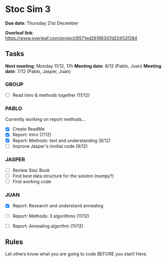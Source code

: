 # Stoc Sim 3

**Due date**:  Thursday 21st December

**Overleaf link**: https://www.overleaf.com/project/6571ed26196307d20452f284

## Tasks
**Next meeting**: Monday 11/12, 17h
**Meeting date**: 8/12 (Pablo, Juan)
**Meeting date**: 7/12 (Pablo, Jasper, Juan)

### GROUP
- [ ] Read intro & methods together (11/12)

### PABLO
Currently working on report methods...
- [X] Create ReadMe
- [X] Report: Intro (7/12)
- [X] Report: Methods: text and understanding (8/12)
- [ ] Improve Jasper's innitial code (9/12)

### JASPER
- [ ] Review Stoc Book
- [ ] Find best data structure for the soluton (numpy?)
- [ ] First working code

 ### JUAN
- [X] Report: Research and understand annealing 
- [ ] Report: Methods: 3 algorithms (11/12)
- [ ] Report: Annealing algorthm (11/12)


## Rules
Let others know what you are going to code BEFORE you start! Here.
